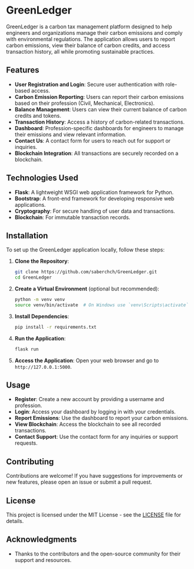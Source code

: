 # GreenLedger

GreenLedger is a carbon tax management platform designed to help engineers and organizations manage their carbon emissions and comply with environmental regulations. The application allows users to report carbon emissions, view their balance of carbon credits, and access transaction history, all while promoting sustainable practices.

## Features

- **User Registration and Login**: Secure user authentication with role-based access.
- **Carbon Emission Reporting**: Users can report their carbon emissions based on their profession (Civil, Mechanical, Electronics).
- **Balance Management**: Users can view their current balance of carbon credits and tokens.
- **Transaction History**: Access a history of carbon-related transactions.
- **Dashboard**: Profession-specific dashboards for engineers to manage their emissions and view relevant information.
- **Contact Us**: A contact form for users to reach out for support or inquiries.
- **Blockchain Integration**: All transactions are securely recorded on a blockchain.

## Technologies Used

- **Flask**: A lightweight WSGI web application framework for Python.
- **Bootstrap**: A front-end framework for developing responsive web applications.
- **Cryptography**: For secure handling of user data and transactions.
- **Blockchain**: For immutable transaction records.

## Installation

To set up the GreenLedger application locally, follow these steps:

1. **Clone the Repository**:
   ```bash
   git clone https://github.com/saberchch/GreenLedger.git
   cd GreenLedger
   ```

2. **Create a Virtual Environment** (optional but recommended):
   ```bash
   python -m venv venv
   source venv/bin/activate  # On Windows use `venv\Scripts\activate`
   ```

3. **Install Dependencies**:
   ```bash
   pip install -r requirements.txt
   ```

4. **Run the Application**:
   ```bash
   flask run
   ```

5. **Access the Application**: Open your web browser and go to `http://127.0.0.1:5000`.

## Usage

- **Register**: Create a new account by providing a username and profession.
- **Login**: Access your dashboard by logging in with your credentials.
- **Report Emissions**: Use the dashboard to report your carbon emissions.
- **View Blockchain**: Access the blockchain to see all recorded transactions.
- **Contact Support**: Use the contact form for any inquiries or support requests.

## Contributing

Contributions are welcome! If you have suggestions for improvements or new features, please open an issue or submit a pull request.

## License

This project is licensed under the MIT License - see the [LICENSE](LICENSE) file for details.

## Acknowledgments

- Thanks to the contributors and the open-source community for their support and resources.
